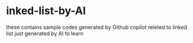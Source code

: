 # inked-list-by-AI
these contains sample codes generated by Github copilot releted to linked list
just generated by AI to learn
